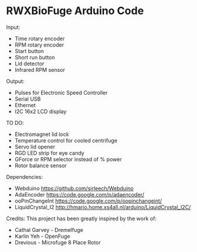 RWXBioFuge Arduino Code
=======================

Input:
- Time rotary encoder
- RPM rotary encoder
- Start button
- Short run button
- Lid detector
- Infrared RPM sensor

Output:
- Pulses for Electronic Speed Controller
- Serial USB
- Ethernet
- I2C 16x2 LCD display

TO DO:
- Electromagnet lid lock
- Temperature control for cooled centrifuge
- Servo lid opener
- RGD LED strip for eye candy
- GForce or RPM selector instead of % power
- Rotor balance sensor

Dependencies:
- Webduino https://github.com/sirleech/Webduino
- AdaEncoder https://code.google.com/p/adaencoder/
- ooPinChangeInt https://code.google.com/p/oopinchangeint/
- LiquidCrystal_I2 http://hmario.home.xs4all.nl/arduino/LiquidCrystal_I2C/

Credits:
This project has been greatly inspired by the work of:
- Cathal Garvey - Dremelfuge
- Karlin Yeh - OpenFuge
- Drevious - Microfuge 8 Place Rotor
